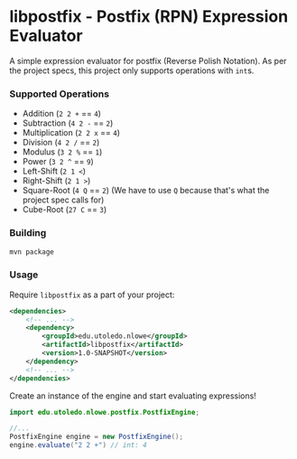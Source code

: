 # libpostfix - Postfix (RPN) Expression Evaluator
A simple expression evaluator for postfix (Reverse Polish Notation). As per the project specs,
this project only supports operations with `int`s.

### Supported Operations
* Addition (`2 2 +` == `4`)
* Subtraction (`4 2 -` == `2`)
* Multiplication (`2 2 x` == `4`)
* Division (`4 2 /` == `2`)
* Modulus (`3 2 %` == `1`)
* Power (`3 2 ^` == `9`)
* Left-Shift (`2 1 <`)
* Right-Shift (`2 1 >`)
* Square-Root (`4 Q` == `2`) (We have to use `Q` because that's what the project spec calls for)
* Cube-Root (`27 C` == `3`)

### Building
```bash
mvn package
```

### Usage
Require `libpostfix` as a part of your project:

```xml
<dependencies>
    <!-- ... -->
    <dependency>
        <groupId>edu.utoledo.nlowe</groupId>
        <artifactId>libpostfix</artifactId>
        <version>1.0-SNAPSHOT</version>
    </dependency>
    <!-- ... -->
</dependencies>
```

Create an instance of the engine and start evaluating expressions!

```java
import edu.utoledo.nlowe.postfix.PostfixEngine;

//...
PostfixEngine engine = new PostfixEngine();
engine.evaluate("2 2 +") // int: 4

```